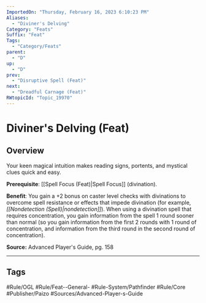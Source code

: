 ```yaml
---
ImportedOn: "Thursday, February 16, 2023 6:10:23 PM"
Aliases:
  - "Diviner's Delving"
Category: "Feats"
Suffix: "Feat"
Tags:
  - "Category/Feats"
parent:
  - "D"
up:
  - "D"
prev:
  - "Disruptive Spell (Feat)"
next:
  - "Dreadful Carnage (Feat)"
RWtopicId: "Topic_19970"
---
```

# Diviner's Delving (Feat)
## Overview
Your keen magical intuition makes reading signs, portents, and mystical clues quick and easy.

**Prerequisite**: [[Spell Focus (Feat)|Spell Focus]] (divination).

**Benefit**: You gain a +2 bonus on caster level checks with divinations to overcome spell resistance or effects that impede divination (for example, *[[Nondetection (Spell)|nondetection]]*). When using a divination spell that requires concentration, you gain information from the spell 1 round sooner than normal (so you gain information from the first 2 rounds with 1 round of concentration, and information from the third round in the second round of concentration).

**Source:** Advanced Player's Guide, pg. 158


---
## Tags
#Rule/OGL #Rule/Feat--General- #Rule-System/Pathfinder #Rule/Core #Publisher/Paizo #Sources/Advanced-Player-s-Guide

